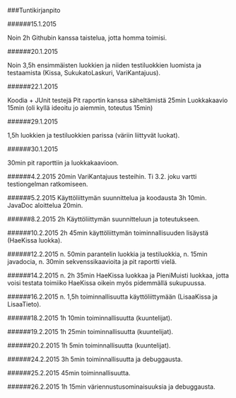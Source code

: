 ###Tuntikirjanpito

######15.1.2015

Noin 2h Githubin kanssa taistelua, jotta homma toimisi.

######20.1.2015

Noin 3,5h ensimmäisten luokkien ja niiden testiluokkien luomista ja testaamista (Kissa, SukukatoLaskuri, VariKantajuus).

######22.1.2015

Koodia + JUnit testejä 
Pit raportin kanssa säheltämistä 25min
Luokkakaavio 15min (oli kyllä ideoitu jo aiemmin, toteutus 15min)

######29.1.2015

1,5h luokkien ja testiluokkien parissa (väriin liittyvät luokat).

######30.1.2015

30min pit raporttiin ja luokkakaavioon.

######4.2.2015
20min VariKantajuus testeihin. Ti 3.2. joku vartti testiongelman ratkomiseen.

######5.2.2015
Käyttöliittymän suunnittelua ja koodausta 3h 10min. JavaDoc aloittelua 20min.

######8.2.2015
2h Käyttöliittymän suunnitteluun ja toteutukseen.

######10.2.2015
2h 45min käyttöliittymän toiminnallisuuden lisäystä (HaeKissa luokka).

######12.2.2015
n. 50min parantelin luokkia ja testiluokkia, n. 15min javadocia, n. 30min sekvenssikaavioita ja pit raportti vielä.

######14.2.2015
n. 2h 35min HaeKissa luokkaa ja PieniMuisti luokkaa, jotta voisi testata toimiiko HaeKissa oikein myös pidemmällä sukupuussa.

######16.2.2015
n. 1,5h toiminnallisuutta käyttöliittymään (LisaaKissa ja LisaaTieto).

######18.2.2015
1h 10min toiminnallisuutta (kuuntelijat).

######19.2.2015
1h 25min toiminnallisuutta (kuuntelijat).

######20.2.2015
1h 5min toiminnallisuutta (kuuntelijat).

######24.2.2015
3h 5min toiminnallisuutta ja debuggausta.

######25.2.2015
45min toiminnallisuutta.

######26.2.2015
1h 15min väriennustusominaisuuksia ja debuggausta.

